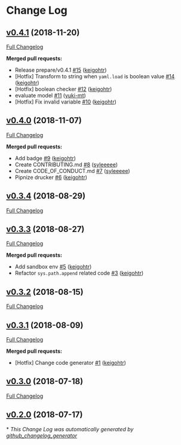# Change Log

## [v0.4.1](https://github.com/drucker/drucker/tree/v0.4.1) (2018-11-20)
[Full Changelog](https://github.com/drucker/drucker/compare/v0.4.0...v0.4.1)

**Merged pull requests:**

- Release prepare/v0.4.1 [\#15](https://github.com/drucker/drucker/pull/15) ([keigohtr](https://github.com/keigohtr))
- \[Hotfix\] Transform to string when `yaml.load` is boolean value [\#14](https://github.com/drucker/drucker/pull/14) ([keigohtr](https://github.com/keigohtr))
- \[Hotfix\] boolean checker [\#12](https://github.com/drucker/drucker/pull/12) ([keigohtr](https://github.com/keigohtr))
- evaluate model [\#11](https://github.com/drucker/drucker/pull/11) ([yuki-mt](https://github.com/yuki-mt))
- \[Hotfix\] Fix invalid variable [\#10](https://github.com/drucker/drucker/pull/10) ([keigohtr](https://github.com/keigohtr))

## [v0.4.0](https://github.com/drucker/drucker/tree/v0.4.0) (2018-11-07)
[Full Changelog](https://github.com/drucker/drucker/compare/v0.3.4...v0.4.0)

**Merged pull requests:**

- Add badge [\#9](https://github.com/drucker/drucker/pull/9) ([keigohtr](https://github.com/keigohtr))
- Create CONTRIBUTING.md [\#8](https://github.com/drucker/drucker/pull/8) ([syleeeee](https://github.com/syleeeee))
- Create CODE\_OF\_CONDUCT.md [\#7](https://github.com/drucker/drucker/pull/7) ([syleeeee](https://github.com/syleeeee))
- Pipnize drucker [\#6](https://github.com/drucker/drucker/pull/6) ([keigohtr](https://github.com/keigohtr))

## [v0.3.4](https://github.com/drucker/drucker/tree/v0.3.4) (2018-08-29)
[Full Changelog](https://github.com/drucker/drucker/compare/v0.3.3...v0.3.4)

## [v0.3.3](https://github.com/drucker/drucker/tree/v0.3.3) (2018-08-27)
[Full Changelog](https://github.com/drucker/drucker/compare/v0.3.2...v0.3.3)

**Merged pull requests:**

- Add sandbox env [\#5](https://github.com/drucker/drucker/pull/5) ([keigohtr](https://github.com/keigohtr))
- Refactor `sys.path.append` related code [\#3](https://github.com/drucker/drucker/pull/3) ([keigohtr](https://github.com/keigohtr))

## [v0.3.2](https://github.com/drucker/drucker/tree/v0.3.2) (2018-08-15)
[Full Changelog](https://github.com/drucker/drucker/compare/v0.3.1...v0.3.2)

## [v0.3.1](https://github.com/drucker/drucker/tree/v0.3.1) (2018-08-09)
[Full Changelog](https://github.com/drucker/drucker/compare/v0.3.0...v0.3.1)

**Merged pull requests:**

- \[Hotfix\] Change code generator [\#1](https://github.com/drucker/drucker/pull/1) ([keigohtr](https://github.com/keigohtr))

## [v0.3.0](https://github.com/drucker/drucker/tree/v0.3.0) (2018-07-18)
[Full Changelog](https://github.com/drucker/drucker/compare/v0.2.0...v0.3.0)

## [v0.2.0](https://github.com/drucker/drucker/tree/v0.2.0) (2018-07-17)


\* *This Change Log was automatically generated by [github_changelog_generator](https://github.com/skywinder/Github-Changelog-Generator)*
